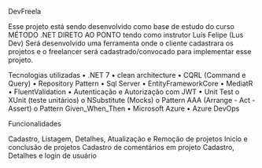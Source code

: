 ﻿
DevFreela

Esse projeto está sendo desenvolvido como base de estudo do curso MÉTODO .NET DIRETO AO PONTO tendo como instrutor Luís Felipe (Lus Dev)
Será desenvolvido uma ferramenta onde o cliente cadastrara os projetos e o freelancer será cadastrado/convocado para implementar esse projeto.

Tecnologias utilizadas 
• .NET 7
• clean architecture
• CQRL (Command e Query)
• Repository Pattern
• Sql Server
• EntityFrameworkCore
• MediatR
• FluentValidation 
• Autenticação e Autorização com JWT
• Unit Test
o XUnit (teste unitários)
o NSubstitute (Mocks)
o Pattern AAA (Arrange - Act - Assert)
o Pattern Given_When_Then
• Microsoft Azure
• Azure DevOps


Funcionalidades
 
Cadastro, Listagem, Detalhes, Atualização e Remoção de projetos
Inicio e conclusão de projetos
Cadastro de comentários em projeto
Cadastro, Detalhes e login de usuário
